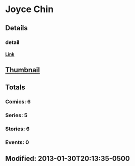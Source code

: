 # Joyce  Chin 
## Details
### detail
#### [Link](http://marvel.com/comics/creators/8849/joyce_chin?utm_campaign=apiRef&utm_source=225578a89fc76f3d20fbffda5d17a88d)
## [Thumbnail](http://i.annihil.us/u/prod/marvel/i/mg/9/b0/4bb3e1e84c669.jpg)
## Totals
### Comics: 6
### Series: 5
### Stories: 6
### Events: 0
## Modified: 2013-01-30T20:13:35-0500